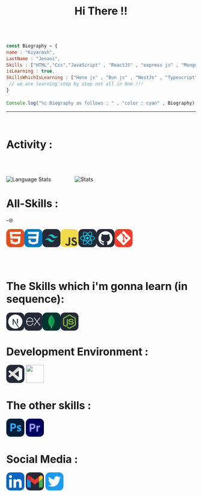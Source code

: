 <h1 align="center">Hi There !!</h1>



<br /><br />

```javascript
const Biography = {
name : "Kiyarash",
LastName : "Jenani",
Skills : ["HTML","Css","JavaScript" , "ReactJS" , "express js" , "MongoDb" , "NodeJS" , "NextJs"],
isLearning : true,
SkillsWhichIsLearning : ["Hono js" , "Bun js" , "NestJs" , "Typescript"],
 // we are learning step by step not all in One !!!
}

Console.log("%c Biography as follows : " , "color : cyan" , Biography) 
```
___
<br />
<h1> Activity : </h1>
<br /><br />

![Language Stats](https://github-readme-stats.vercel.app/api/top-langs/?username=KiyarashJ&layout=pie)
&nbsp;&nbsp;&nbsp;&nbsp;&nbsp;&nbsp;&nbsp;&nbsp;&nbsp;&nbsp;&nbsp;&nbsp;&nbsp;&nbsp;<!--&nbsp;&nbsp;&nbsp;&nbsp;&nbsp;&nbsp;-->
![Stats](https://github-readme-stats.vercel.app/api?username=KiyarashJ&show_icons=true&theme=dark)

# All-Skills : 

-🌐 &nbsp;
<br />
<div style="display : flex">
  <img style="width : 48px; height: 48px;" src="https://github.com/tandpfun/skill-icons/blob/main/icons/HTML.svg"/>
  
  <img style="width : 48px; height: 48px;" src="https://github.com/tandpfun/skill-icons/blob/main/icons/CSS.svg"/>
  
  <img style="width : 48px; height: 48px;" src="https://github.com/tandpfun/skill-icons/blob/main/icons/TailwindCSS-Dark.svg"/>
  
  <img style="width : 48px; height: 48px;" src="https://github.com/tandpfun/skill-icons/blob/main/icons/JavaScript.svg"/>
  
  <img style="width : 48px; height: 48px;" src="https://github.com/tandpfun/skill-icons/blob/main/icons/React-Dark.svg"/>
  
  <img style="width : 48px; height: 48px;" src="https://github.com/tandpfun/skill-icons/blob/main/icons/Github-Dark.svg"/>
  
  <img style="width : 48px; height: 48px;" src="https://github.com/tandpfun/skill-icons/blob/main/icons/Git.svg"/>
</div>


<br /><br />



# The Skills which i'm gonna learn (in sequence): 

<div style="display: flex;">
  <img style="width : 48px; height: 48px;" src="https://github.com/tandpfun/skill-icons/blob/main/icons/NextJS-Dark.svg"/>
  
  <img style="width : 48px; height: 48px;" src="https://github.com/tandpfun/skill-icons/blob/main/icons/ExpressJS-Dark.svg"/>
  
  <img style="width : 48px; height: 48px;" src="https://github.com/tandpfun/skill-icons/blob/main/icons/MongoDB.svg"/>
  
  <img style="width : 48px; height: 48px;" src="https://github.com/tandpfun/skill-icons/blob/main/icons/NodeJS-Dark.svg"/>
</div>

<h1>Development Environment : </h1>

<div style=""display: flex>
  <img style="width : 48px; height: 48px;" src="https://github.com/tandpfun/skill-icons/blob/main/icons/VSCode-Dark.svg"/>
  
  <img style="width : 48px; height: 48px;" src="https://github.com/tandpfun/skill-icons/blob/main/icons/WebStorm-Dark.svg"/>
</div>



# The other skills : 
<div style=""display: flex>

  <img style="width : 48px; height: 48px;" src="https://github.com/tandpfun/skill-icons/blob/main/icons/Photoshop.svg"/>
  
  <img style="width : 48px; height: 48px;" src="https://github.com/tandpfun/skill-icons/blob/main/icons/Premiere.svg"/>

</div>




# Social Media : 

<div style=""display: flex>

  <img style="width : 48px; height: 48px;" src="https://github.com/tandpfun/skill-icons/blob/main/icons/LinkedIn.svg"/>
  
  <img style="width : 48px; height: 48px;" src="https://github.com/tandpfun/skill-icons/blob/main/icons/Gmail-Dark.svg"/>

  <img style="width : 48px; height: 48px;" src="https://github.com/tandpfun/skill-icons/blob/main/icons/Twitter.svg"/>

</div>




 
